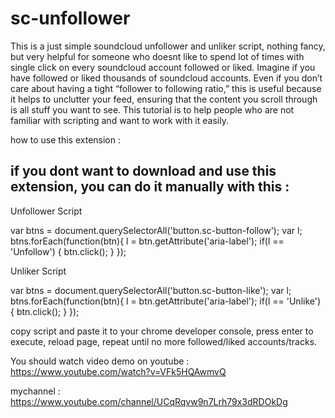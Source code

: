# sc-unfollower
 
This is a just simple soundcloud unfollower and unliker script, nothing fancy, but very helpful for someone who doesnt like to spend lot of times with single click on every soundcloud account followed or liked. Imagine if you have followed or liked thousands of soundcloud accounts. Even if you don’t care about having a tight “follower to following ratio,” this is useful because it helps to unclutter your feed, ensuring that the content you scroll through is all stuff you want to see. This tutorial is to help people who are not familiar with scripting and want to work with it easily.

how to use this extension :

if you dont want to download and use this extension, you can do it manually with this :
---------------------------------------------------------------------------------------

Unfollower Script

var btns = document.querySelectorAll('button.sc-button-follow');
var l;
btns.forEach(function(btn){
	l = btn.getAttribute('aria-label');
	if(l == 'Unfollow') { btn.click(); }
});

Unliker Script

var btns = document.querySelectorAll('button.sc-button-like');
var l;
btns.forEach(function(btn){
	l = btn.getAttribute('aria-label');
	if(l == 'Unlike') { btn.click(); }
});

copy script and paste it to your chrome developer console, press enter to execute, reload page, repeat until no more followed/liked accounts/tracks.

You should watch video demo on youtube :
https://www.youtube.com/watch?v=VFk5HQAwmvQ

mychannel :
https://www.youtube.com/channel/UCqRqvw9n7Lrh79x3dRDOkDg
